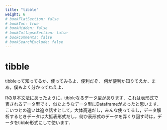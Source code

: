 ```yaml
---
title: "tibble"
weight: 6
# bookFlatSection: false
# bookToc: true
# bookHidden: false
# bookCollapseSection: false
# bookComments: false
# bookSearchExclude: false
---
```


# tibble

tibbleって知ってるか．使ってみろよ．便利だぞ．
何が便利か知りてえか．まあ，僕もよく分かってねえよ．

Rの基本文法にあったように，tibbleなるデータ型があります．これは表形式で表されるデータ型です．似たようなデータ型にDataframeがあったと思います．こいつとの違いは追々話すとして，大体高速だし，みんな使ってるし，データ解析するときデータは大抵表形式だし，何か表形式のデータを弄くり回す時は，データをtibble形式にして使います．


